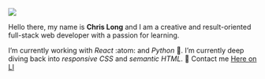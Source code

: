 <img src="https://i.imgur.com/GvURjE2.png" />

Hello there, my name is **Chris Long** and I am a creative and result-oriented full-stack web developer with a passion for learning.

I’m currently working with *React* :atom: and *Python* :snake:. I’m currently deep diving back into *responsive CSS* and *semantic HTML*. 🌱
Contact me [Here on LI](https://www.linkedin.com/in/chrisallenlong/)

<!--
**aventine-hub/aventine-hub** is a ✨ _special_ ✨ repository because its `README.md` (this file) appears on your GitHub profile.

Here are some ideas to get you started:

- 🔭 I’m currently working on ...
- 🌱 I’m currently learning ...
- 👯 I’m looking to collaborate on ...
- 🤔 I’m looking for help with ...
- 💬 Ask me about ...
- 📫 How to reach me: ...
- 😄 Pronouns: ...
- ⚡ Fun fact: ...
-->
